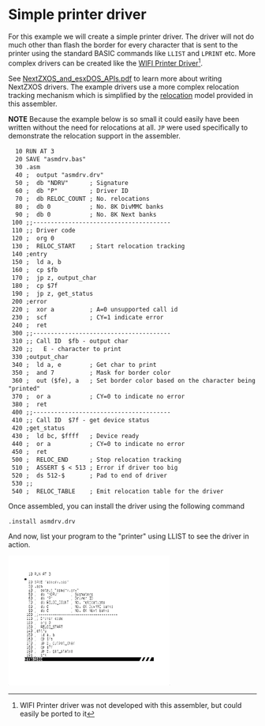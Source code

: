 # Simple printer driver
For this example we will create a simple printer driver. The driver will not do much other than flash the border for every character that is sent to the printer using the standard BASIC commands like `LLIST` and `LPRINT` etc. More complex drivers can be created like the [WIFI Printer Driver](https://github.com/taylorza/zxn-wifiprn)[^1].

See [NextZXOS_and_esxDOS_APIs.pdf](https://gitlab.com/thesmog358/tbblue/-/blob/master/docs/nextzxos/NextZXOS_and_esxDOS_APIs.pdf?ref_type=heads) to learn more about writing NextZXOS drivers. The example drivers use a more complex relocation tracking mechanism which is simplified by the [relocation](../Documentation/Pseudo-ops.md#reloc_start) model provided in this assembler.

**NOTE** Because the example below is so small it could easily have been written without the need for relocations at all. `JP` were used specifically to demonstrate the relocation support in the assembler.

```
  10 RUN AT 3
  20 SAVE "asmdrv.bas"
  30 .asm
  40 ;  output "asmdrv.drv"
  50 ;  db "NDRV"      ; Signature
  60 ;  db "P"         ; Driver ID
  70 ;  db RELOC_COUNT ; No. relocations
  80 ;  db 0           ; No. 8K DivMMC banks
  90 ;  db 0           ; No. 8K Next banks
 100 ;;---------------------------------------
 110 ;; Driver code
 120 ;  org 0
 130 ;  RELOC_START    ; Start relocation tracking 
 140 ;entry
 150 ;  ld a, b
 160 ;  cp $fb    
 170 ;  jp z, output_char
 180 ;  cp $7f
 190 ;  jp z, get_status
 200 ;error
 220 ;  xor a          ; A=0 unsupported call id
 230 ;  scf            ; CY=1 indicate error
 240 ;  ret
 300 ;;---------------------------------------
 310 ;; Call ID  $fb - output char
 320 ;;   E - character to print
 330 ;output_char
 340 ;  ld a, e        ; Get char to print
 350 ;  and 7          ; Mask for border color
 360 ;  out ($fe), a   ; Set border color based on the character being "printed"
 370 ;  or a           ; CY=0 to indicate no error
 380 ;  ret
 400 ;;---------------------------------------
 410 ;; Call ID  $7f - get device status
 420 ;get_status 
 430 ;  ld bc, $ffff   ; Device ready
 440 ;  or a           ; CY=0 to indicate no error
 450 ;  ret
 500 ;  RELOC_END      ; Stop relocation tracking
 510 ;  ASSERT $ < 513 ; Error if driver too big
 520 ;  ds 512-$       ; Pad to end of driver
 530 ;;
 540 ;  RELOC_TABLE    ; Emit relocation table for the driver
```

Once assembled, you can install the driver using the following command
```
.install asmdrv.drv
```

And now, list your program to the "printer" using LLIST to see the driver in action.

![See it in action](../Assets/asmdrv.gif)

[^1]: WIFI Printer driver was not developed with this assembler, but could easily be ported to it
